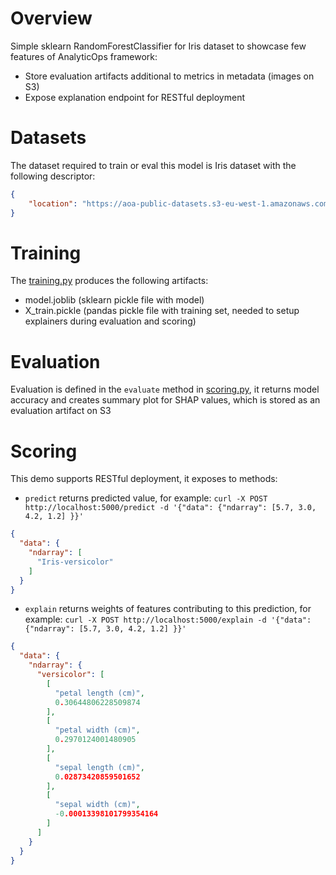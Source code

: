 # Overview

Simple sklearn RandomForestClassifier for Iris dataset to showcase few features of AnalyticOps framework:

- Store evaluation artifacts additional to metrics in metadata (images on S3)
- Expose explanation endpoint for RESTful deployment

# Datasets

The dataset required to train or eval this model is Iris dataset with the following descriptor:
```json
{
    "location": "https://aoa-public-datasets.s3-eu-west-1.amazonaws.com/AoaPmmlDemo/iris_full.csv"
}
```

# Training

The [training.py](model_modules/training.py) produces the following artifacts:

- model.joblib (sklearn pickle file with model)
- X_train.pickle (pandas pickle file with training set, needed to setup explainers during evaluation and scoring)

# Evaluation

Evaluation is defined in the `evaluate` method in [scoring.py](model_modules/scoring.py), it returns model accuracy and creates summary plot for SHAP values, which is stored as an evaluation artifact on S3

# Scoring

This demo supports RESTful deployment, it exposes to methods:

- `predict` returns predicted value, for example: `curl -X POST http://localhost:5000/predict -d '{"data": {"ndarray": [5.7, 3.0, 4.2, 1.2] }}'`
```json
{
  "data": {
    "ndarray": [
      "Iris-versicolor"
    ]
  }
}
```
- `explain` returns weights of features contributing to this prediction, for example: `curl -X POST http://localhost:5000/explain -d '{"data": {"ndarray": [5.7, 3.0, 4.2, 1.2] }}'`
```json
{
  "data": {
    "ndarray": {
      "versicolor": [
        [
          "petal length (cm)",
          0.30644806228509874
        ],
        [
          "petal width (cm)",
          0.2970124001480905
        ],
        [
          "sepal length (cm)",
          0.02873420859501652
        ],
        [
          "sepal width (cm)",
          -0.00013398101799354164
        ]
      ]
    }
  }
}
```